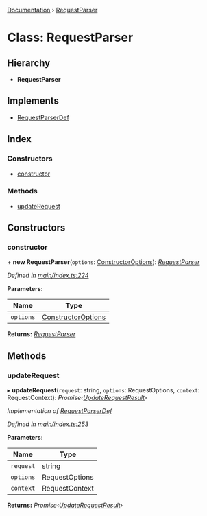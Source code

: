 [Documentation](../README.md) › [RequestParser](requestparser.md)

# Class: RequestParser

## Hierarchy

* **RequestParser**

## Implements

* [RequestParserDef](../interfaces/requestparserdef.md)

## Index

### Constructors

* [constructor](requestparser.md#constructor)

### Methods

* [updateRequest](requestparser.md#updaterequest)

## Constructors

###  constructor

\+ **new RequestParser**(`options`: [ConstructorOptions](../README.md#constructoroptions)): *[RequestParser](requestparser.md)*

*Defined in [main/index.ts:224](https://github.com/badbatch/graphql-box/blob/b5ddbc4/packages/request-parser/src/main/index.ts#L224)*

**Parameters:**

Name | Type |
------ | ------ |
`options` | [ConstructorOptions](../README.md#constructoroptions) |

**Returns:** *[RequestParser](requestparser.md)*

## Methods

###  updateRequest

▸ **updateRequest**(`request`: string, `options`: RequestOptions, `context`: RequestContext): *Promise‹[UpdateRequestResult](../interfaces/updaterequestresult.md)›*

*Implementation of [RequestParserDef](../interfaces/requestparserdef.md)*

*Defined in [main/index.ts:253](https://github.com/badbatch/graphql-box/blob/b5ddbc4/packages/request-parser/src/main/index.ts#L253)*

**Parameters:**

Name | Type |
------ | ------ |
`request` | string |
`options` | RequestOptions |
`context` | RequestContext |

**Returns:** *Promise‹[UpdateRequestResult](../interfaces/updaterequestresult.md)›*

